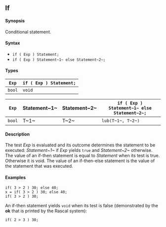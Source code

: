 ## If

#### Synopsis

Conditional statement.

#### Syntax

* `if ( Exp ) Statement;`
* `if ( Exp ) Statement~1~ else Statement~2~;`

#### Types

| `Exp` | `if ( Exp ) Statement;` |
| --- | --- |
| `bool`  |  `void`                     |


| `Exp` | Statement~1~ | Statement~2~ | `if ( Exp ) Statement~1~ else Statement~2~;` |
| --- | --- | --- | --- |
| `bool`  |  T~1~        | T~2~         | `lub(T~1~, T~2~)` |



#### Description

The test _Exp_ is evaluated and its outcome determines the statement to be executed: 
_Statement~1~_ if _Exp_ yields `true` and _Statement~2~_ otherwise. 
The value of an if-then statement is equal to _Statement_ when its test is true. Otherwise it is void.
The value of an if-then-else statement is the value of the statement that was executed.

#### Examples

```rascal-shell
if( 3 > 2 ) 30; else 40;
x = if( 3 > 2 ) 30; else 40;
if( 3 > 2 ) 30;
```
An if-then statement yields `void`  when its test is false
(demonstrated by the __ok__ that is printed by the Rascal system):
```rascal-shell-continue
if( 2 > 3 ) 30;
```
